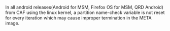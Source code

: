 In all android releases(Android for MSM, Firefox OS for MSM, QRD Android) from CAF using the linux kernel, a partition name-check variable is not reset for every iteration which may cause improper termination in the META image.
